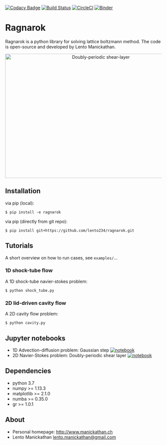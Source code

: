 

[![Codacy Badge](https://api.codacy.com/project/badge/Grade/f5a0f780ba7c4755af5910ff359ffe6f)](https://app.codacy.com/app/lento234/ragnarok?utm_source=github.com&utm_medium=referral&utm_content=lento234/ragnarok&utm_campaign=Badge_Grade_Dashboard)
[![Build Status](https://travis-ci.com/lento234/ragnarok.svg?branch=master)](https://travis-ci.com/lento234/ragnarok)
[![CircleCI](https://circleci.com/gh/lento234/ragnarok.svg?style=svg)](https://circleci.com/gh/lento234/ragnarok)
[![Binder](https://mybinder.org/badge.svg)](https://mybinder.org/v2/gh/lento234/ragnarok/master)

# Ragnarok

Ragnarok is a python library for solving lattice boltzmann method. The code is open-source and developed by Lento Manickathan.

<p align="center">
    <img src="https://github.com/lento234/ragnarok/blob/master/media/doublyperiod_shearlayer_animation.gif" width="600" height="400" alt="Doubly-periodic shear-layer" />
</p>    


## Installation

via pip (local):

```
$ pip install -e ragnarok
```

via pip (directly from git repo):

```
$ pip install git+https://github.com/lento234/ragnarok.git
```

## Tutorials
A short overview on how to run cases, see `examples/`...

### 1D shock-tube flow

A 1D shock-tube navier-stokes problem:

```
$ python shock_tube.py
```

### 2D lid-driven cavity flow

A 2D cavity flow problem:

```
$ python cavity.py
```

## Jupyter notebooks

* 1D Advection-diffusion problem: Gaussian step [![notebook](https://img.shields.io/badge/launch-Jupyter%20Notebook-red.svg)](http://nbviewer.jupyter.org/github/lento234/ragnarok/blob/master/examples/advectiondiffusion1D/gaussian_step.ipynb)
* 2D Navier-Stokes problem: Doubly-periodic shear layer [![notebook](https://img.shields.io/badge/launch-Jupyter%20Notebook-red.svg)](http://nbviewer.jupyter.org/github/lento234/ragnarok/blob/master/examples/navierstokes2D/doublyperiodic_shearlayer.ipynb)

## Dependencies

* python 3.7
* numpy >= 1.13.3
* matplotlib >= 2.1.0
* numba >= 0.35.0
* gr >= 1.0.1 


## About

* Personal homepage: <http://www.manickathan.ch>
* Lento Manickathan <lento.manickathan@gmail.com>
